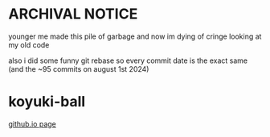 
# ARCHIVAL NOTICE
younger me made this pile of garbage and now im dying of cringe looking at my old code

also i did some funny git rebase so every commit date is the exact same (and the ~95 commits on august 1st 2024)

# koyuki-ball
[github.io page](https://kennyaja.github.io/koyuki-ball/)


